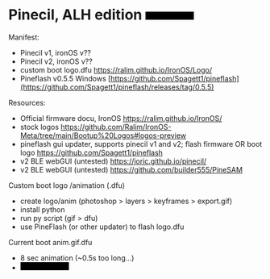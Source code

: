 # Pinecil, ALH edition ![](./alh13.gif)


Manifest:

- Pinecil v1, ironOS v??
- Pinecil v2, ironOS v??
- custom boot logo.dfu https://ralim.github.io/IronOS/Logo/
- Pineflash v0.5.5 Windows [https://github.com/Spagett1/pineflash](https://github.com/Spagett1/pineflash/releases/tag/0.5.5)


Resources: 

- Official firmware docu, IronOS https://ralim.github.io/IronOS/
- stock logos https://github.com/Ralim/IronOS-Meta/tree/main/Bootup%20Logos#logos-preview
- pineflash gui updater, supports pinecil v1 and v2; flash firmware OR boot logo https://github.com/Spagett1/pineflash
- v2 BLE webGUI (untested) https://joric.github.io/pinecil/
- v2 BLE webGUI (untested) https://github.com/builder555/PineSAM
  

Custom boot logo /animation (.dfu)
- create logo/anim (photoshop > layers > keyframes > export.gif) 
- install python
- run py script (gif > dfu)
- use PineFlash (or other updater) to flash logo.dfu
  
Current boot anim.gif.dfu
- 8 sec animation (~0.5s too long...)
- ![](./alh13.gif)

